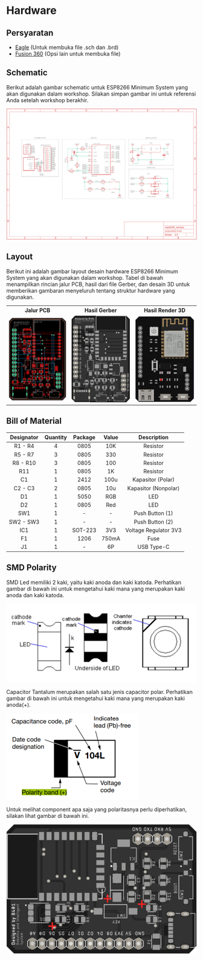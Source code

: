 # **Hardware**

## Persyaratan

- [Eagle](https://www.autodesk.com/products/eagle/overview) (Untuk membuka file .sch dan .brd)
- [Fusion 360](https://www.autodesk.com/products/fusion-360/overview) (Opsi lain untuk membuka file)

## Schematic

Berikut adalah gambar schematic untuk ESP8266 Minimum System yang akan digunakan dalam workshop. Silakan simpan gambar ini untuk referensi Anda setelah workshop berakhir.

![Schematic](../images/schematic.png)

## Layout

Berikut ini adalah gambar layout desain hardware ESP8266 Minimum System yang akan digunakan dalam workshop. Tabel di bawah menampilkan rincian jalur PCB, hasil dari file Gerber, dan desain 3D untuk memberikan gambaran menyeluruh tentang struktur hardware yang digunakan.

<table>
    <tr>
        <th>Jalur PCB</th>
        <th>Hasil Gerber</th>
        <th>Hasil Render 3D</th>
    </tr>
    <tr>
        <td><img src="../images/PCB_Routing.png" width="200px"></td>
        <td><img src="../images/PCB_Gerber.png" width="200px"></td>
        <td><img src="../images/PCB_Komponen.png" width="200px"></td>
    </tr>
</table>

## Bill of Material

| Designator | Quantity | Package | Value |      Description      |
| :--------: | :------: | :-----: | :---: | :-------------------: |
|  R1 - R4   |    4     |  0805   |  10K  |       Resistor        |
|  R5 - R7   |    3     |  0805   |  330  |       Resistor        |
|  R8 - R10  |    3     |  0805   |  100  |       Resistor        |
|    R11     |    1     |  0805   |  1K   |       Resistor        |
|     C1     |    1     |  2412   | 100u  |   Kapasitor (Polar)   |
|  C2 - C3   |    2     |  0805   |  10u  | Kapasitor (Nonpolar)  |
|     D1     |    1     |  5050   |  RGB  |          LED          |
|     D2     |    1     |  0805   |  Red  |          LED          |
|    SW1     |    1     |    -    |   -   |    Push Button (1)    |
| SW2 - SW3  |    1     |    -    |   -   |    Push Button (2)    |
|    IC1     |    1     | SOT-223 |  3V3  | Voltage Regulator 3V3 |
|     F1     |    1     |  1206   | 750mA |         Fuse          |
|     J1     |    1     |    -    |  6P   |      USB Type-C       |

## SMD Polarity

SMD Led memiliki 2 kaki, yaitu kaki anoda dan kaki katoda. Perhatikan gambar di bawah ini untuk mengetahui kaki mana yang merupakan kaki anoda dan kaki katoda.

![SMD Led Polarity](../images/led_katoda.jpg)

Capacitor Tantalum merupakan salah satu jenis capacitor polar. Perhatikan gambar di bawah ini untuk mengetahui kaki mana yang merupakan kaki anoda(+).

![Capacitor Tantalum Polarity](../images/capacitor_katoda.png)

Untuk melihat component apa saja yang polaritasnya perlu diperhatikan, silakan lihat gambar di bawah ini.

![Polar Component](../images/polar_component.png)
